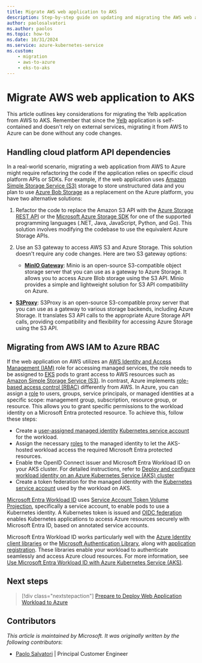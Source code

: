 ```yaml
---
title: Migrate AWS web application to AKS
description: Step-by-step guide on updating and migrating the AWS web application to Azure Kubernetes Service (AKS).
author: paolosalvatori
ms.author: paolos
ms.topic: how-to
ms.date: 10/31/2024
ms.service: azure-kubernetes-service
ms.custom: 
    - migration
    - aws-to-azure
    - eks-to-aks
---
```


# Migrate AWS web application to AKS

This article outlines key considerations for migrating the Yelb application from AWS to AKS. Remember that since the [Yelb][yelb] application is self-contained and doesn't rely on external services, migrating it from AWS to Azure can be done without any code changes. 

## Handling cloud platform API dependencies

In a real-world scenario, migrating a web application from AWS to Azure might require refactoring the code if the application relies on specific cloud platform APIs or SDKs. For example, if the web application uses [Amazon Simple Storage Service (S3)][aws-s3] storage to store unstructured data and you plan to use [Azure Bob Storage][azure-blob] as a replacement on the Azure platform, you have two alternative solutions:

1. Refactor the code to replace the Amazon S3 API with the [Azure Storage REST API][azure-blob-api] or the [Microsoft Azure Storage SDK][azure-storage-sdk] for one of the supported programming languages (.NET, Java, JavaScript, Python, and Go). This solution involves modifying the codebase to use the equivalent Azure Storage APIs.
1. Use an S3 gateway to access AWS S3 and Azure Storage. This solution doesn't require any code changes. Here are two S3 gateway options:

    - [**MinIO Gateway**](https://min.io/): Minio is an open-source S3-compatible object storage server that you can use as a gateway to Azure Storage. It allows you to access Azure Blob storage using the S3 API. Minio provides a simple and lightweight solution for S3 API compatibility on Azure.
- [**S3Proxy**](https://github.com/andrewgaul/s3proxy): S3Proxy is an open-source S3-compatible proxy server that you can use as a gateway to various storage backends, including Azure Storage. It translates S3 API calls to the appropriate Azure Storage API calls, providing compatibility and flexibility for accessing Azure Storage using the S3 API.

## Migrating from AWS IAM to Azure RBAC

If the web application on AWS utilizes an [AWS Identity and Access Management (IAM)][aws-iam] role for accessing managed services, the role needs to be assigned to [EKS][aws-eks] pods to grant access to AWS resources such as [Amazon Simple Storage Service (S3)][aws-s3]. In contrast, Azure implements [role-based access control (RBAC)][azure-rbac] differently from AWS. In Azure, you can assign a [role][azure-role-assignment] to users, groups, service principals, or managed identities at a specific scope: management group, subscription, resource group, or resource. This allows you to grant specific permissions to the workload identity on a Microsoft Entra protected resource. To achieve this, follow these steps:

- Create a [user-assigned managed identity][azure-user-assigned-managed-identity] [Kubernetes service account][kubernetes-sa] for the workload.
- Assign the necessary [roles][azure-role-assignment] to the managed identity to let the AKS-hosted workload access the required Microsoft Entra protected resources.
- Enable the OpenID Connect issuer and Microsoft Entra Workload ID on your AKS cluster. For detailed instructions, refer to [Deploy and configure workload identity on an Azure Kubernetes Service (AKS) cluster][aks-oidc]
- Create a token federation for the managed identity with the [Kubernetes service account][kubernetes-sa] used by the workload on AKS.

[Microsoft Entra Workload ID][entra] uses [Service Account Token Volume Projection][token-projection], specifically a service account, to enable pods to use a Kubernetes identity. A Kubernetes token is issued and [OIDC federation][oidc-federation] enables Kubernetes applications to access Azure resources securely with Microsoft Entra ID, based on annotated service accounts. 

Microsoft Entra Workload ID works particularly well with the [Azure Identity client libraries][identity-libraries] or the [Microsoft Authentication Library][msal], along with [application registration][app-registration]. These libraries enable your workload to authenticate seamlessly and access Azure cloud resources. For more information, see [Use Microsoft Entra Workload ID with Azure Kubernetes Service (AKS)][aks-workload-id].

## Next steps

> [!div class="nextstepaction"]
> [Prepare to Deploy Web Application Workload to Azure][eks-web-prepare]

## Contributors

*This article is maintained by Microsoft. It was originally written by the following contributors*:

- [Paolo Salvatori](https://www.linkedin.com/in/paolo-salvatori) | Principal Customer Engineer

<!-- LINKS -->
[yelb]: https://github.com/mreferre/yelb/
[aws-eks]: https://docs.aws.amazon.com/en_us/eks/latest/userguide/what-is-eks.html
[aws-dynamodb]: https://aws.amazon.com/it/dynamodb/
[aws-cache]: https://aws.amazon.com/it/elasticache/
[aws-s3]: https://aws.amazon.com/s3
[aws-iam]: https://aws.amazon.com/iam/
[kubernetes-sa]: https://kubernetes.io/docs/concepts/security/service-accounts/
[aks]: ./what-is-aks.md
[azure-redis]: /azure/azure-cache-for-redis/cache-overview
[azure-postgresql]: /azure/postgresql/flexible-server/service-overview
[azure-blob]: /azure/storage/blobs/storage-blobs-overview
[azure-blob-api]: /rest/api/storageservices/blob-service-rest-api
[azure-storage-sdk]: /azure/storage/common/storage-srp-overview?tabs=dotnet
[azure-user-assigned-managed-identity]: /entra/identity/managed-identities-azure-resources/how-manage-user-assigned-managed-identities?pivots=identity-mi-methods-azp
[azure-rbac]: /azure/role-based-access-control/overview
[azure-role-assignment]: /azure/role-based-access-control/role-assignments-portal
[aks-oidc]: /azure/aks/workload-identity-deploy-cluster
[aks-workload-id]:/azure/aks/workload-identity-overview?tabs=dotnet
[eks-web-prepare]: ./eks-web-prepare.md
[entra]: /azure/active-directory/develop/workload-identities-overview
[token-projection]: https://kubernetes.io/docs/tasks/configure-pod-container/configure-service-account/#serviceaccount-token-volume-projection
[oidc-federation]: https://kubernetes.io/docs/reference/access-authn-authz/authentication/#openid-connect-tokens
[identity-libraries]: /azure/aks/workload-identity-overview?tabs=dotnet#azure-identity-client-libraries
[msal]: /azure/active-directory/develop/msal-overview
[app-registration]: /azure/active-directory/develop/application-model#register-an-application